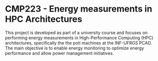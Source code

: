# CMP223 - Energy measurements in HPC Architectures

This project is developed as part of a university course and focuses on performing energy measurements in High-Performance Computing (HPC) architectures, specifically the the poti machines at the INF-UFRGS PCAD. The main objective is to enable energy monitoring to optimize energy performance and allow power management initiatives.
